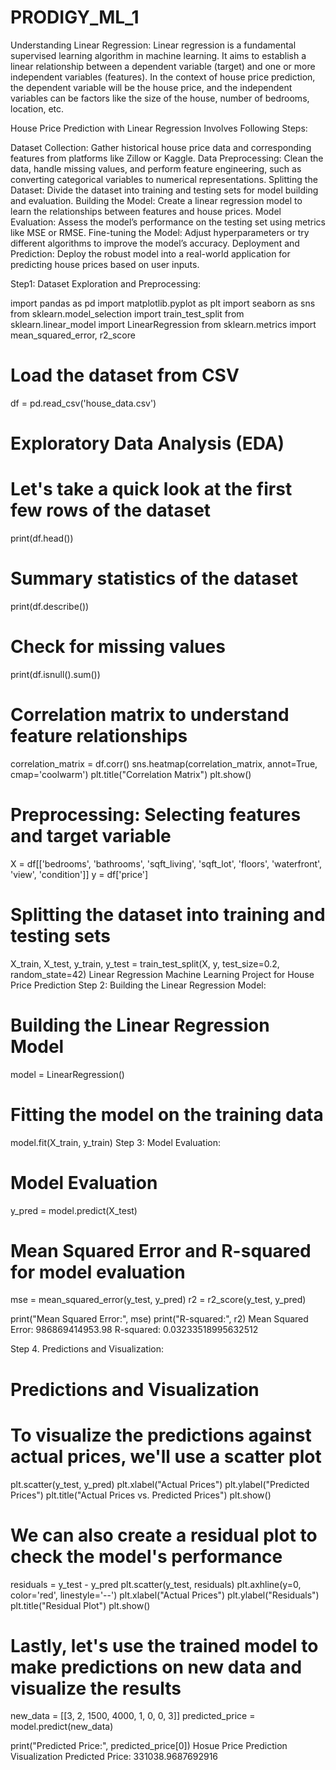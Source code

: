 # PRODIGY_ML_1

Understanding Linear Regression:
Linear regression is a fundamental supervised learning algorithm in machine learning. It aims to establish a linear relationship between a dependent variable (target) and one or more independent variables (features). In the context of house price prediction, the dependent variable will be the house price, and the independent variables can be factors like the size of the house, number of bedrooms, location, etc.

House Price Prediction with Linear Regression Involves Following Steps:

Dataset Collection: Gather historical house price data and corresponding features from platforms like Zillow or Kaggle.
Data Preprocessing: Clean the data, handle missing values, and perform feature engineering, such as converting categorical variables to numerical representations.
Splitting the Dataset: Divide the dataset into training and testing sets for model building and evaluation.
Building the Model: Create a linear regression model to learn the relationships between features and house prices.
Model Evaluation: Assess the model’s performance on the testing set using metrics like MSE or RMSE.
Fine-tuning the Model: Adjust hyperparameters or try different algorithms to improve the model’s accuracy.
Deployment and Prediction: Deploy the robust model into a real-world application for predicting house prices based on user inputs.

Step1: Dataset Exploration and Preprocessing:

import pandas as pd
import matplotlib.pyplot as plt
import seaborn as sns
from sklearn.model_selection import train_test_split
from sklearn.linear_model import LinearRegression
from sklearn.metrics import mean_squared_error, r2_score

# Load the dataset from CSV
df = pd.read_csv('house_data.csv')

# Exploratory Data Analysis (EDA)
# Let's take a quick look at the first few rows of the dataset
print(df.head())

# Summary statistics of the dataset
print(df.describe())

# Check for missing values
print(df.isnull().sum())

# Correlation matrix to understand feature relationships
correlation_matrix = df.corr()
sns.heatmap(correlation_matrix, annot=True, cmap='coolwarm')
plt.title("Correlation Matrix")
plt.show()

# Preprocessing: Selecting features and target variable
X = df[['bedrooms', 'bathrooms', 'sqft_living', 'sqft_lot', 'floors', 'waterfront', 'view', 'condition']]
y = df['price']

# Splitting the dataset into training and testing sets
X_train, X_test, y_train, y_test = train_test_split(X, y, test_size=0.2, random_state=42)
Linear Regression Machine Learning Project for House Price Prediction
Step 2: Building the Linear Regression Model:

# Building the Linear Regression Model
model = LinearRegression()

# Fitting the model on the training data
model.fit(X_train, y_train)
Step 3: Model Evaluation:

# Model Evaluation
y_pred = model.predict(X_test)

# Mean Squared Error and R-squared for model evaluation
mse = mean_squared_error(y_test, y_pred)
r2 = r2_score(y_test, y_pred)

print("Mean Squared Error:", mse)
print("R-squared:", r2)
Mean Squared Error: 986869414953.98
R-squared: 0.03233518995632512

Step 4. Predictions and Visualization:

# Predictions and Visualization
# To visualize the predictions against actual prices, we'll use a scatter plot
plt.scatter(y_test, y_pred)
plt.xlabel("Actual Prices")
plt.ylabel("Predicted Prices")
plt.title("Actual Prices vs. Predicted Prices")
plt.show()

# We can also create a residual plot to check the model's performance
residuals = y_test - y_pred
plt.scatter(y_test, residuals)
plt.axhline(y=0, color='red', linestyle='--')
plt.xlabel("Actual Prices")
plt.ylabel("Residuals")
plt.title("Residual Plot")
plt.show()

# Lastly, let's use the trained model to make predictions on new data and visualize the results
new_data = [[3, 2, 1500, 4000, 1, 0, 0, 3]]
predicted_price = model.predict(new_data)

print("Predicted Price:", predicted_price[0])
Hosue Price Prediction Visualization
Predicted Price: 331038.9687692916
